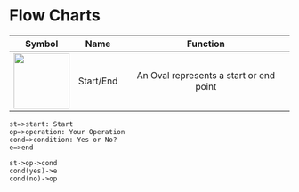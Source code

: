 # Flow Charts

| Symbol | Name | Function |
| :-: | :-: | :-: |
| <img src="https://symbols.getvecta.com/stencil_0/0_start-end.1e16dd8199.png" width="100px"> | Start/End | An Oval represents a start or end point |

``` mermaid
st=>start: Start
op=>operation: Your Operation
cond=>condition: Yes or No?
e=>end

st->op->cond
cond(yes)->e
cond(no)->op
```

